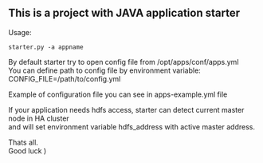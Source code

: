 ## This is a project with JAVA application starter  

Usage:  
```
starter.py -a appname 
```

By default starter try to open config file from /opt/apps/conf/apps.yml  
You can define path to config file by environment variable:  
CONFIG_FILE=/path/to/config.yml  

Example of configuration file you can see in apps-example.yml file  

If your application needs hdfs access, starter can detect current master node in HA cluster  
and will set environment variable hdfs_address with active master address.  

Thats all.  
Good luck ) 